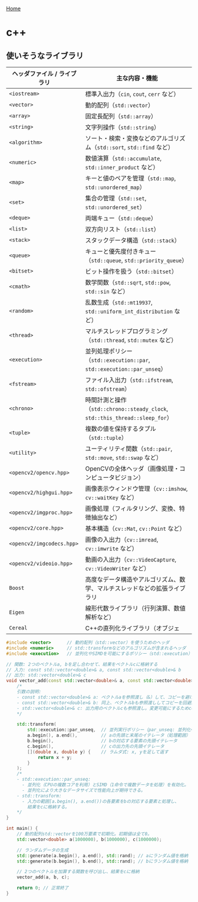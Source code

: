 [Home](./README.md)

# c++

## 使いそうなライブラリ

| ヘッダファイル / ライブラリ | 主な内容・機能                                                               |
| --------------------------- | ---------------------------------------------------------------------------- |
| `<iostream>`                | 標準入出力（`cin`, `cout`, `cerr` など）                                     |
| `<vector>`                  | 動的配列（`std::vector`）                                                    |
| `<array>`                   | 固定長配列（`std::array`）                                                   |
| `<string>`                  | 文字列操作（`std::string`）                                                  |
| `<algorithm>`               | ソート・検索・変換などのアルゴリズム（`std::sort`, `std::find` など）        |
| `<numeric>`                 | 数値演算（`std::accumulate`, `std::inner_product` など）                     |
| `<map>`                     | キーと値のペアを管理（`std::map`, `std::unordered_map`）                     |
| `<set>`                     | 集合の管理（`std::set`, `std::unordered_set`）                               |
| `<deque>`                   | 両端キュー（`std::deque`）                                                   |
| `<list>`                    | 双方向リスト（`std::list`）                                                  |
| `<stack>`                   | スタックデータ構造（`std::stack`）                                           |
| `<queue>`                   | キューと優先度付きキュー（`std::queue`, `std::priority_queue`）              |
| `<bitset>`                  | ビット操作を扱う（`std::bitset`）                                            |
| `<cmath>`                   | 数学関数（`std::sqrt`, `std::pow`, `std::sin` など）                         |
| `<random>`                  | 乱数生成（`std::mt19937`, `std::uniform_int_distribution` など）             |
| `<thread>`                  | マルチスレッドプログラミング（`std::thread`, `std::mutex` など）             |
| `<execution>`               | 並列処理ポリシー（`std::execution::par`, `std::execution::par_unseq`）       |
| `<fstream>`                 | ファイル入出力（`std::ifstream`, `std::ofstream`）                           |
| `<chrono>`                  | 時間計測と操作（`std::chrono::steady_clock`, `std::this_thread::sleep_for`） |
| `<tuple>`                   | 複数の値を保持するタプル（`std::tuple`）                                     |
| `<utility>`                 | ユーティリティ関数（`std::pair`, `std::move`, `std::swap` など）             |
| `<opencv2/opencv.hpp>`      | OpenCVの全体ヘッダ（画像処理・コンピュータビジョン）                         |
| `<opencv2/highgui.hpp>`     | 画像表示ウィンドウ管理（`cv::imshow`, `cv::waitKey` など）                   |
| `<opencv2/imgproc.hpp>`     | 画像処理（フィルタリング、変換、特徴抽出など）                               |
| `<opencv2/core.hpp>`        | 基本構造（`cv::Mat`, `cv::Point` など）                                      |
| `<opencv2/imgcodecs.hpp>`   | 画像の入出力（`cv::imread`, `cv::imwrite` など）                             |
| `<opencv2/videoio.hpp>`     | 動画の入出力（`cv::VideoCapture`, `cv::VideoWriter` など）                   |
| `Boost`                     | 高度なデータ構造やアルゴリズム、数学、マルチスレッドなどの拡張ライブラリ     |
| `Eigen`                     | 線形代数ライブラリ（行列演算、数値解析など）                                 |
| `Cereal`                    | C++の直列化ライブラリ（オブジェ                                              |

```c++
#include <vector>      // 動的配列（std::vector）を使うためのヘッダ
#include <numeric>     // std::transformなどのアルゴリズムが含まれるヘッダ
#include <execution>   // 並列化やSIMDを可能にするポリシー（std::execution）を使用するためのヘッダ

// 関数: 2つのベクトルa, bを足し合わせて、結果をベクトルcに格納する
// 入力: const std::vector<double>& a, const std::vector<double>& b
// 出力: std::vector<double>& c
void vector_add(const std::vector<double>& a, const std::vector<double>& b, std::vector<double>& c) {
    /*
    引数の説明:
    - const std::vector<double>& a: ベクトルaを参照渡し（&）して、コピーを避けて高速化。constで読み取り専用にする。
    - const std::vector<double>& b: 同上、ベクトルbも参照渡ししてコピーを回避。
    - std::vector<double>& c: 出力用のベクトルcも参照渡し。変更可能にするためconstを付けない。
    */

    std::transform(
        std::execution::par_unseq,  // 並列実行ポリシー（par_unseq: 並列化+SIMDを使用）
        a.begin(), a.end(),         // aの先頭と末尾のイテレータ（処理範囲）
        b.begin(),                  // bの対応する要素の先頭イテレータ
        c.begin(),                  // cの出力先の先頭イテレータ
        [](double x, double y) {    // ラムダ式: x, yを足して返す
            return x + y;
        }
    );
    /*
    - std::execution::par_unseq:
      - 並列化（CPUの複数コアを利用）とSIMD（1命令で複数データを処理）を有効化。
      - 並列化により大きなデータサイズで性能向上が期待できる。
    - std::transform:
      - 入力の範囲[a.begin(), a.end())の各要素をbの対応する要素と処理し、
        結果をcに格納する。
    */
}

int main() {
    // 動的配列std::vectorを100万要素で初期化。初期値は全て0。
    std::vector<double> a(1000000), b(1000000), c(1000000);

    // ランダムデータの生成
    std::generate(a.begin(), a.end(), std::rand); // aにランダム値を格納
    std::generate(b.begin(), b.end(), std::rand); // bにランダム値を格納

    // 2つのベクトルを加算する関数を呼び出し、結果をcに格納
    vector_add(a, b, c);

    return 0; // 正常終了
}
```